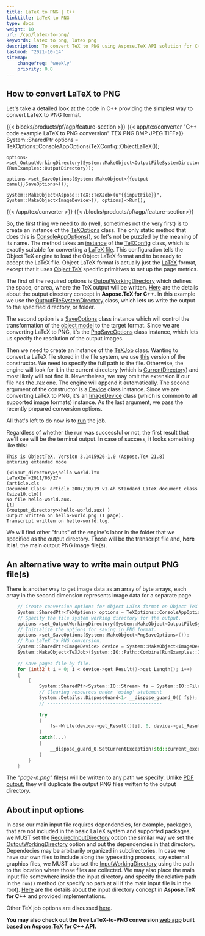 ```yaml
---
title: LaTeX to PNG | C++
linktitle: LaTeX to PNG
type: docs
weight: 10
url: /cpp/latex-to-png/
keywords: latex to png, latex png
description: To convert TeX to PNG using Aspose.TeX API solution for C++ learn this article to see that describes how to do this and the code examples.
lastmod: "2021-10-14"
sitemap:
    changefreq: "weekly"
    priority: 0.8
---
```


## **How to convert LaTeX to PNG**

Let's take a detailed look at the code in C++ providing the simplest way to convert LaTeX to PNG format.

{{< blocks/products/pf/agp/feature-section >}}
{{< app/tex/converter "C++ code example LaTeX to PNG conversion" TEX PNG BMP JPEG TIFF>}}
    System::SharedPtr<TeXOptions> options = TeXOptions::ConsoleAppOptions(TeXConfig::ObjectLaTeX());

    options->set_OutputWorkingDirectory(System::MakeObject<OutputFileSystemDirectory>(RunExamples::OutputDirectory));

    options->set_SaveOptions(System::MakeObject<{{output camel}}SaveOptions>());

    System::MakeObject<Aspose::TeX::TeXJob>(u"{{inputFile}}", System::MakeObject<ImageDevice>(), options)->Run();
{{< /app/tex/converter >}}
{{< /blocks/products/pf/agp/feature-section>}}

So, the first thing we need to do (well, sometimes not the very first) is to create an instance of the [TeXOptions](https://reference.aspose.com/tex/cpp/class/aspose.te_x.te_x_options) class. The only static method that does this is [ConsoleAppOptions()](https://reference.aspose.com/tex/cpp/class/aspose.te_x.te_x_options#ad8aec9c3ff198c9b1e0f36927c44179d), so let's not be puzzled by the meaning of its name. The method takes an [instance](https://reference.aspose.com/tex/cpp/class/aspose.te_x.te_x_config#a8ee52115ae06cd6e97151a456a4dd5ea) of the [TeXConfig](https://reference.aspose.com/tex/cpp/class/aspose.te_x.te_x_config/) class, which is exactly suitable for converting a [LaTeX file](/tex/net/latex-io/#latex-file). This configuration tells the Object TeX engine to load the Object LaTeX format and to be ready to accept the LaTeX file. Object LaTeX format is actually just the [LaTeX](/tex/net/what-is-latex/) format, except that it uses [Object TeX](/tex/net/aspose-tex-and-object-tex/#object-tex) specific primitives to set up the page metrics.

The first of the required options is [OutputWorkingDirectory](https://reference.aspose.com/tex/cpp/class/aspose.te_x.te_x_options#aa4f4ea6dab7db5ba1b40800495f16f63) which defines the space, or area, where the TeX output will be written. [Here](/tex/cpp/aspose-tex-output/) are the details about the output directory concept in **Aspose.TeX for C++**. In this example we use the [OutputFileSystemDirectory](https://reference.aspose.com/tex/cpp/class/aspose.te_x.i_o.output_file_system_directory) class, which lets us write the output to the specified directory, or folder.

The second option is a [SaveOptions](https://reference.aspose.com/tex/net/aspose.tex.presentation/saveoptions/) class instance which will control the transformation of the [object model](/tex/net/aspose-tex-and-object-tex/#why-the-new-tex-is-object) to the target format. Since we are converting LaTeX to PNG, it's the [PngSaveOptions](https://reference.aspose.com/tex/cpp/class/aspose.te_x.presentation.image.png_save_options) class instance, which lets us specify the resolution of the output images.

Then we need to create an instance of the [TeXJob](https://reference.aspose.com/tex/cpp/class/aspose.te_x.te_x_job) class. Wanting to convert a LaTeX file stored in the file system, we use [this](https://reference.aspose.com/tex/cpp/class/aspose.te_x.te_x_job#a1c23c4138aca10b9cc6ae49d5cedc3db) version of the constructor. We need to specify the full path to the file. Otherwise, the engine will look for it in the current directory (which is [CurrentDirectory](https://docs.microsoft.com/en-us/dotnet/api/system.environment.currentdirectory)) and most likely will not find it. Nevertheless, we may omit the extension if our file has the *.tex* one. The engine will append it automatically. The second argument of the constructor is a [Device](https://reference.aspose.com/tex/cpp/class/aspose.te_x.presentation.device) class instance. Since we are converting LaTeX to PNG, it's an [ImageDevice](https://reference.aspose.com/tex/cpp/class/aspose.te_x.presentation.image.image_device) class (which is common to all supported image formats) instance. As the last argument, we pass the recently prepared conversion options.

All that's left to do now is to [run](https://reference.aspose.com/tex/cpp/class/aspose.te_x.te_x_job#a0bc7f8b329ea1f19cbba84bf2060f6fb) the job.

Regardless of whether the run was successful or not, the first result that we'll see will be the terminal output. In case of success, it looks something like this:

```text
This is ObjectTeX, Version 3.1415926-1.0 (Aspose.TeX 21.8)
entering extended mode

(<input_directory>\hello-world.ltx
LaTeX2e <2011/06/27>
(article.cls
Document Class: article 2007/10/19 v1.4h Standard LaTeX document class
(size10.clo))
No file hello-world.aux.
[1]
(<output_directory>\hello-world.aux) )
Output written on hello-world.png (1 page).
Transcript written on hello-world.log.
```

We will find other "fruits" of the engine's labor in the folder that we specified as the output directory. Those will be the transcript file and, **here it is!**, the main output PNG image file(s).

## **An alternative way to write main output PNG file(s)**

There is another way to get image data as an array of byte arrays, each array in the second dimension represents image data for a separate page.

```C++
    // Create conversion options for Object LaTeX format on Object TeX engine extension.
    System::SharedPtr<TeXOptions> options = TeXOptions::ConsoleAppOptions(TeXConfig::get_ObjectLaTeX());
    // Specify the file system working directory for the output.
    options->set_OutputWorkingDirectory(System::MakeObject<OutputFileSystemDirectory>(RunExamples::OutputDirectory));
    // Initialize the options for saving in PNG format.
    options->set_SaveOptions(System::MakeObject<PngSaveOptions>());
    // Run LaTeX to PNG conversion.
    System::SharedPtr<ImageDevice> device = System::MakeObject<ImageDevice>();
    System::MakeObject<TeXJob>(System::IO::Path::Combine(RunExamples::InputDirectory, u"hello-world.ltx"), device, options)->Run();
    
    // Save pages file by file.
    for (int32_t i = 0; i < device->get_Result()->get_Length(); i++)
    {
        {
            System::SharedPtr<System::IO::Stream> fs = System::IO::File::Open(System::IO::Path::Combine(RunExamples::OutputDirectory, System::String(u"page-") + (i + 1) + u".png"), System::IO::FileMode::Create);
            // Clearing resources under 'using' statement
            System::Details::DisposeGuard<1> __dispose_guard_0({ fs});
            // ------------------------------------------
            
            try
            {
                fs->Write(device->get_Result()[i], 0, device->get_Result()[i]->get_Length());
            }
            catch(...)
            {
                __dispose_guard_0.SetCurrentException(std::current_exception());
            }
        }
    }
```
The *"page-n.png"* file(s) will be written to any path we specify. Unlike [PDF output](/tex/cpp/latex-to-pdf/#an-alternative-way-to-write-main-output-pdf-file), they will duplicate the output PNG files written to the output directory.

## **About input options**

In case our main input file requires dependencies, for example, packages, that are not included in the basic LaTeX system and supported packages, we MUST set the [RequiredInputDirectory](https://reference.aspose.com/tex/cpp/class/aspose.te_x.te_x_options#a815cf18dc921a6ebeb6d2025e97ad003) option the similar way we set the [OutputWorkingDirectory](https://reference.aspose.com/tex/cpp/class/aspose.te_x.te_x_options#aa4f4ea6dab7db5ba1b40800495f16f63) option and put the dependencies in that directory. Dependecies may be arbitrarily organized in subdirectories. In case we have our own files to include along the typesetting process, say external graphics files, we MUST also set the [InputWorkingDirectory](https://reference.aspose.com/tex/cpp/class/aspose.te_x.te_x_options#a7c6f19c427b6cf0f07de087995293c2e) using the path to the location where those files are collected. We may also place the main input file somewhere inside the input directory and specify the relative path in the `run()` method (or specify no path at all if the main input file is in the root). [Here](/tex/cpp/aspose-tex-input/) are the details about the input directory concept in **Aspose.TeX for C++** and provided implementations.

Other TeX job options are discussed [here](/tex/cpp/other-options/).

**You may also check out the free LaTeX-to-PNG conversion [web app](https://products.aspose.app/tex/conversion/latex-to-png) built based on [Aspose.TeX for C++ API](https://products.aspose.com/tex/cpp/).**